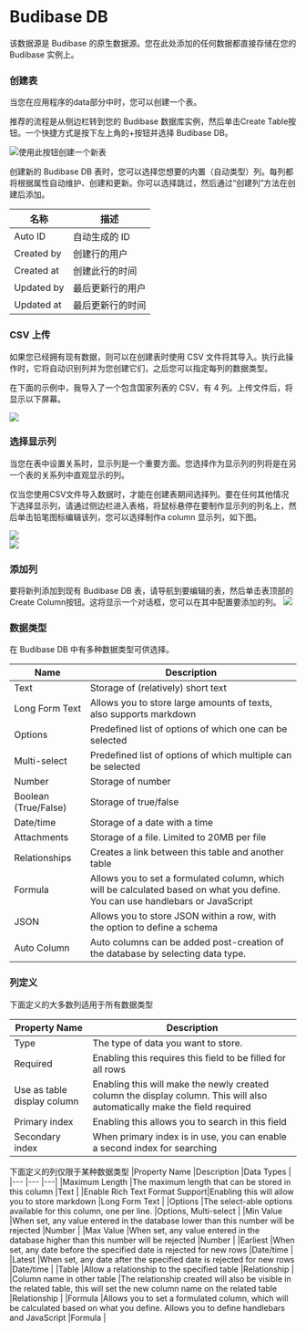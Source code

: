 # Budibase DB
该数据源是 Budibase 的原生数据源。您在此处添加的任何数据都直接存储在您的 Budibase 实例上。

### 创建表
当您在应用程序的data部分中时，您可以创建一个表。

推荐的流程是从侧边栏转到您的 Budibase 数据库实例，然后单击Create Table按钮。一个快捷方式是按下左上角的+按钮并选择 Budibase DB。

![使用此按钮创建一个新表](https://files.readme.io/2cdb03b-create-table.png)


创建新的 Budibase DB 表时，您可以选择您想要的内置（自动类型）列。每列都将根据属性自动维护、创建和更新。你可以选择跳过，然后通过“创建列”方法在创建后添加。

|名称|	描述|
|---|---|
|Auto ID|自动生成的 ID|
|Created by|创建行的用户|
|Created at|创建此行的时间|
|Updated by|最后更新行的用户|
|Updated at|最后更新行的时间|
### CSV 上传
如果您已经拥有现有数据，则可以在创建表时使用 CSV 文件将其导入。执行此操作时，它将自动识别列并为您创建它们，之后您可以指定每列的数据类型。

在下面的示例中，我导入了一个包含国家列表的 CSV，有 4 列。上传文件后，将显示以下屏幕。

![](https://files.readme.io/e3cb064-csv-data-types.png)

### 选择显示列
当您在表中设置关系时，显示列是一个重要方面。您选择作为显示列的列将是在另一个表的关系列中直观显示的列。

仅当您使用CSV文件导入数据时，才能在创建表期间选择列。要在任何其他情况下选择显示列，请通过侧边栏进入表格，将鼠标悬停在要制作显示列的列名上，然后单击铅笔图标编辑该列，您可以选择制作a column 显示列，如下图。

![](https://files.readme.io/abb36bc-edit-column.png)  
![](https://files.readme.io/6a5e268-make-display-column.png)

### 添加列
要将新列添加到现有 Budibase DB 表，请导航到要编辑的表，然后单击表顶部的Create Column按钮。这将显示一个对话框，您可以在其中配置要添加的列。
![](https://files.readme.io/f4ffcbd-add-new-column.png)

### 数据类型
在 Budibase DB 中有多种数据类型可供选择。

|Name					|Description																														|
|---					|---																															|
|Text					|Storage of (relatively) short text																								|
|Long Form Text			|Allows you to store large amounts of texts, also supports markdown																|
|Options				|Predefined list of options of which one can be selected																		|
|Multi-select			|Predefined list of options of which multiple can be selected																	|
|Number					|Storage of number																												|
|Boolean (True/False)	|Storage of true/false																											|
|Date/time				|Storage of a date with a time																									|
|Attachments			|Storage of a file. Limited to 20MB per file																					|
|Relationships			|Creates a link between this table and another table																			|
|Formula				|Allows you to set a formulated column, which will be calculated based on what you define. You can use handlebars or JavaScript	|
|JSON					|Allows you to store JSON within a row, with the option to define a schema														|
|Auto Column			|Auto columns can be added post-creation of the database by selecting data type.												|
### 列定义
下面定义的大多数列适用于所有数据类型

|Property Name				|Description																												|
|---						|---																						|
|Type						|The type of data you want to store.																						|
|Required					|Enabling this requires this field to be filled for all rows																|
|Use as table display column|Enabling this will make the newly created column the display column. This will also automatically make the field required	|
|Primary index				|Enabling this allows you to search in this field																			|
|Secondary index			|When primary index is in use, you can enable a second index for searching													|

下面定义的列仅限于某种数据类型
|Property Name					|Description																																|Data Types				|
|---						|---																						|---|
|Maximum Length					|The maximum length that can be stored in this column																						|Text					|
|Enable Rich Text Format Support|Enabling this will allow you to store markdown																								|Long Form Text			|
|Options						|The select-able options available for this column, one per line.																			|Options, Multi-select	|
|Min Value						|When set, any value entered in the database lower than this number will be rejected														|Number					|
|Max Value						|When set, any value entered in the database higher than this number will be rejected														|Number					|
|Earliest						|When set, any date before the specified date is rejected for new rows																		|Date/time				|
|Latest							|When set, any date after the specified date is rejected for new rows																		|Date/time				|
|Table							|Allow a relationship to the specified table																								|Relationship			|
|Column name in other table		|The relationship created will also be visible in the related table, this will set the new column name on the related table					|Relationship			|
|Formula						|Allows you to set a formulated column, which will be calculated based on what you define. Allows you to define handlebars and JavaScript	|Formula				|
